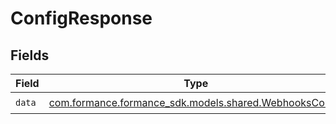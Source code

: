 # ConfigResponse


## Fields

| Field                                                                                           | Type                                                                                            | Required                                                                                        | Description                                                                                     |
| ----------------------------------------------------------------------------------------------- | ----------------------------------------------------------------------------------------------- | ----------------------------------------------------------------------------------------------- | ----------------------------------------------------------------------------------------------- |
| `data`                                                                                          | [com.formance.formance_sdk.models.shared.WebhooksConfig](../../models/shared/WebhooksConfig.md) | :heavy_check_mark:                                                                              | N/A                                                                                             |